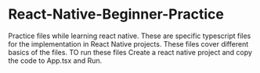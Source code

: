 # React-Native-Beginner-Practice
 Practice files while learning react native.
 These are specific typescript files for the implementation in React Native projects. These files cover different basics of the files. TO run these files Create a react native project and copy the code to App.tsx and Run.
